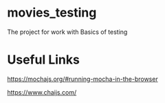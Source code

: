 # movies_testing

The project for work with Basics of testing

# Useful Links

https://mochajs.org/#running-mocha-in-the-browser

https://www.chaijs.com/
